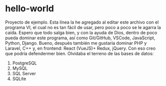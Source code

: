 # hello-world
Proyecto de ejemplo.
Esta línea la he agregado al editar este archivo con el programa VI, el cual
no es tan fácil de usar, pero poco a poco se le agarra la caída.
Espero que todo salga bien, y con la ayuda de Dios, dentro de poco pueda
dominar este programa, así como Git/GitHub, VSCode, JavaScript, Python, Django.
Bueno, después también me gustaría dominar PHP y Laravel, C++ y, en frontend: React (VueJS)+ Redux, jQuery.
Con eso creo que podría defendermer bien. Olvidaba el terreno de las bases de datos:
1) PostgreSQL
2) MySQL
3) SQL Server
4) SQLite

